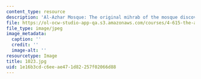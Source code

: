 ```yaml
---
content_type: resource
description: 'Al-Azhar Mosque: The original mihrab of the mosque discovered in 1930''s.'
file: https://ol-ocw-studio-app-qa.s3.amazonaws.com/courses/4-615-the-architecture-of-cairo-spring-2002/1e16b3cdc6eeae471d82257f02066d88_1023.jpg
file_type: image/jpeg
image_metadata:
  caption: ''
  credit: ''
  image-alt: ''
resourcetype: Image
title: 1023.jpg
uid: 1e16b3cd-c6ee-ae47-1d82-257f02066d88
---
```

